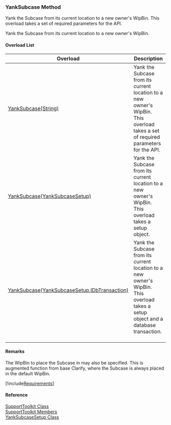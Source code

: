 ﻿### YankSubcase Method

Yank the Subcase from its current location to a new owner's WipBin. This overload takes a set of required parameters for the API.

Yank the Subcase from its current location to a new owner's WipBin.

#### Overload List

| Overload | Description |
| --- | --- |
| [YankSubcase(String)](FChoice.Toolkits.Clarify~FChoice.Toolkits.Clarify.Support.SupportToolkit~YankSubcase(String).md) | Yank the Subcase from its current location to a new owner's WipBin. This overload takes a set of required parameters for the API.   |
| [YankSubcase(YankSubcaseSetup)](FChoice.Toolkits.Clarify~FChoice.Toolkits.Clarify.Support.SupportToolkit~YankSubcase(YankSubcaseSetup).md) | Yank the Subcase from its current location to a new owner's WipBin. This overload takes a setup object.   |
| [YankSubcase(YankSubcaseSetup,IDbTransaction)](FChoice.Toolkits.Clarify~FChoice.Toolkits.Clarify.Support.SupportToolkit~YankSubcase(YankSubcaseSetup,IDbTransaction).md) | Yank the Subcase from its current location to a new owner's WipBin. This overload takes a setup object and a database transaction.   |

#### Remarks

The WipBin to place the Subcase in may also be specified. This is augmented function from base Clarify, where the Subcase is always placed in the default WipBin.

[!include[Requirements](../partials/requirements.md)]



#### Reference

[SupportToolkit Class](FChoice.Toolkits.Clarify~FChoice.Toolkits.Clarify.Support.SupportToolkit.md)  
[SupportToolkit Members](FChoice.Toolkits.Clarify~FChoice.Toolkits.Clarify.Support.SupportToolkit_members.md)  
[YankSubcaseSetup Class](FChoice.Toolkits.Clarify~FChoice.Toolkits.Clarify.Support.YankSubcaseSetup.md)